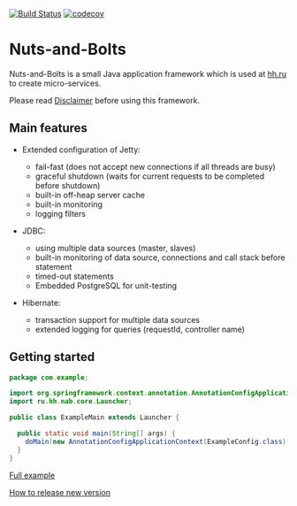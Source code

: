 [![Build Status](https://travis-ci.org/hhru/nuts-and-bolts.svg?branch=master)](https://travis-ci.org/hhru/nuts-and-bolts) [![codecov](https://codecov.io/gh/hhru/nuts-and-bolts/branch/master/graph/badge.svg)](https://codecov.io/gh/hhru/nuts-and-bolts)

# Nuts-and-Bolts

Nuts-and-Bolts is a small Java application framework which is used at [hh.ru](https://hh.ru) to create micro-services.

Please read [Disclaimer](https://github.com/hhru/nuts-and-bolts/wiki/Disclaimer) before using this framework.

## Main features

* Extended configuration of Jetty:
    * fail-fast (does not accept new connections if all threads are busy)
    * graceful shutdown (waits for current requests to be completed before shutdown)
    * built-in off-heap server cache
    * built-in monitoring
    * logging filters      
    
* JDBC:
    * using multiple data sources (master, slaves)
    * built-in monitoring of data source, connections and call stack before statement
    * timed-out statements
    * Embedded PostgreSQL for unit-testing
    
* Hibernate:
    * transaction support for multiple data sources
    * extended logging for queries (requestId, controller name)            

## Getting started

```java
package com.example;

import org.springframework.context.annotation.AnnotationConfigApplicationContext;
import ru.hh.nab.core.Launcher;

public class ExampleMain extends Launcher {

  public static void main(String[] args) {
    doMain(new AnnotationConfigApplicationContext(ExampleConfig.class));
  }
}
```

[Full example](https://github.com/hhru/nuts-and-bolts/tree/master/nab-example)

[How to release new version](https://github.com/hhru/nuts-and-bolts/wiki/How-to-release-new-version)
